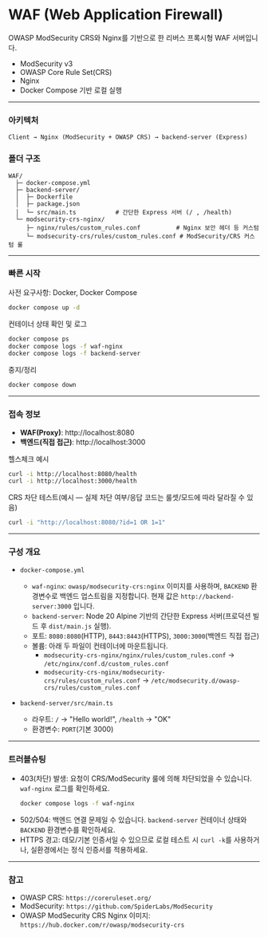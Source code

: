 # WAF (Web Application Firewall)

OWASP ModSecurity CRS와 Nginx를 기반으로 한 리버스 프록시형 WAF 서버입니다.

- ModSecurity v3
- OWASP Core Rule Set(CRS)
- Nginx
- Docker Compose 기반 로컬 실행

---

### 아키텍처

```
Client → Nginx (ModSecurity + OWASP CRS) → backend-server (Express)
```

### 폴더 구조

```
WAF/
  ├─ docker-compose.yml
  ├─ backend-server/
  │  ├─ Dockerfile
  │  ├─ package.json
  │  └─ src/main.ts           # 간단한 Express 서버 (/ , /health)
  └─ modsecurity-crs-nginx/
     ├─ nginx/rules/custom_rules.conf          # Nginx 보안 헤더 등 커스텀
     └─ modsecurity-crs/rules/custom_rules.conf # ModSecurity/CRS 커스텀 룰
```

---

### 빠른 시작

사전 요구사항: Docker, Docker Compose

```bash
docker compose up -d
```

컨테이너 상태 확인 및 로그

```bash
docker compose ps
docker compose logs -f waf-nginx
docker compose logs -f backend-server
```

중지/정리

```bash
docker compose down
```

---

### 접속 정보

- **WAF(Proxy)**: http://localhost:8080
- **백엔드(직접 접근)**: http://localhost:3000

헬스체크 예시

```bash
curl -i http://localhost:8080/health
curl -i http://localhost:3000/health
```

CRS 차단 테스트(예시 — 실제 차단 여부/응답 코드는 룰셋/모드에 따라 달라질 수 있음)

```bash
curl -i "http://localhost:8080/?id=1 OR 1=1"
```

---

### 구성 개요

- `docker-compose.yml`

  - `waf-nginx`: `owasp/modsecurity-crs:nginx` 이미지를 사용하며, `BACKEND` 환경변수로 백엔드 업스트림을 지정합니다. 현재 값은 `http://backend-server:3000` 입니다.
  - `backend-server`: Node 20 Alpine 기반의 간단한 Express 서버(프로덕션 빌드 후 `dist/main.js` 실행).
  - 포트: `8080:8080`(HTTP), `8443:8443`(HTTPS), `3000:3000`(백엔드 직접 접근)
  - 볼륨: 아래 두 파일이 컨테이너에 마운트됩니다.
    - `modsecurity-crs-nginx/nginx/rules/custom_rules.conf` → `/etc/nginx/conf.d/custom_rules.conf`
    - `modsecurity-crs-nginx/modsecurity-crs/rules/custom_rules.conf` → `/etc/modsecurity.d/owasp-crs/rules/custom_rules.conf`

- `backend-server/src/main.ts`
  - 라우트: `/` → "Hello world!", `/health` → "OK"
  - 환경변수: `PORT`(기본 3000)

---

### 트러블슈팅

- 403(차단) 발생: 요청이 CRS/ModSecurity 룰에 의해 차단되었을 수 있습니다. `waf-nginx` 로그를 확인하세요.
  ```bash
  docker compose logs -f waf-nginx
  ```
- 502/504: 백엔드 연결 문제일 수 있습니다. `backend-server` 컨테이너 상태와 `BACKEND` 환경변수를 확인하세요.
- HTTPS 경고: 데모/기본 인증서일 수 있으므로 로컬 테스트 시 `curl -k`를 사용하거나, 실환경에서는 정식 인증서를 적용하세요.

---

### 참고

- OWASP CRS: `https://coreruleset.org/`
- ModSecurity: `https://github.com/SpiderLabs/ModSecurity`
- OWASP ModSecurity CRS Nginx 이미지: `https://hub.docker.com/r/owasp/modsecurity-crs`
